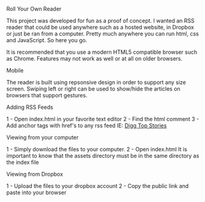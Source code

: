 Roll Your Own Reader

This project was developed for fun as a proof of concept. I wanted an RSS reader that could be used anywhere such as a hosted website, in Dropbox or just be ran from a computer. Pretty much anywhere you can run html, css and JavaScript. So here you go.

It is recommended that you use a modern HTML5 compatible browser such as Chrome. Features may not work as well or at all on older browsers.

Mobile

The reader is built using repsonsive design in order to support any size screen. Swiping left or right can be used to show/hide the articles on browsers that support gestures.

Adding RSS Feeds

1 - Open index.html in your favorite text editor
2 - Find the html comment <!-- Add your feeds here -->
3 - Add anchor tags with href's to any rss feed
	IE: <a href="http://www.digg.com/rss/index.xml">Digg Top Stories</a>
	
Viewing from your computer

1 - Simply download the files to your computer.
2 - Open index.html
	It is important to know that the assets directory must be in the same directory as the index file

Viewing from Dropbox

1 - Upload the files to your dropbox account
2 - Copy the public link and paste into your browser